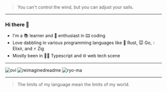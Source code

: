 > You can't control the wind, but you can adjust your sails.

---

### Hi there 👋

<!--
**w2u2u/w2u2u** is a ✨ _special_ ✨ repository because its `README.md` (this file) appears on your GitHub profile.

Here are some ideas to get you started:

- 🔭 I’m currently working on ...
- 🌱 I’m currently learning ...
- 👯 I’m looking to collaborate on ...
- 🤔 I’m looking for help with ...
- 💬 Ask me about ...
- 📫 How to reach me: ...
- 😄 Pronouns: ...
- ⚡ Fun fact: ...
-->

- I'm a 📚 learner and 📖 enthusiast in ⌨️ coding
- Love dabbling in various programming languages like 🦀 Rust, 🐭 Go, 💧 Elixir, and ⚡ Zig
- Mostly been in 👨‍💻 Typescript and 🌐 web tech scene

---

<img src="https://github-readme-stats.vercel.app/api/top-langs/?username=w2u2u&theme=catppuccin_mocha&layout=compact&hide=javascript,java,lua,ruby,kotlin,html,css" alt="ovi" />
<img src="https://myreadme.vercel.app/api/embed/w2u2u?panels=userstatistics,toprepositories,commitgraph" alt="reimaginedreadme" />
<img src="https://github-profile-trophy.vercel.app/?username=w2u2u&theme=flat&rank=SECRET,SSS,SS,S,AAA,AA,A&margin-w=10&margin-h=10&no-bg=true&no-frame=true" alt="ryo-ma" />

---

> The limits of my language mean the limits of my world.
